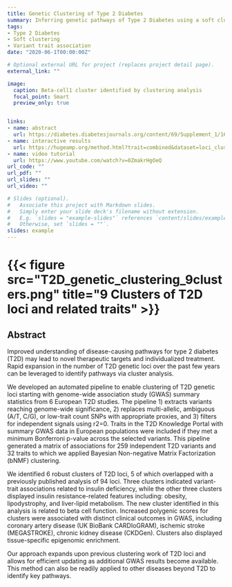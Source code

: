 ```yaml
---
title: Genetic Clustering of Type 2 Diabetes
summary: Inferring genetic pathways of Type 2 Diabetes using a soft clustering approach 
tags:
- Type 2 Diabetes
- Soft clustering
- Variant trait association
date: "2020-06-1T00:00:00Z"

# Optional external URL for project (replaces project detail page).
external_link: ""

image:
  caption: Beta-cell1 cluster identified by clustering analysis
  focal_point: Smart
  preview_only: true


links:
- name: abstract
  url: https://diabetes.diabetesjournals.org/content/69/Supplement_1/1644-P
- name: interactive results
  url: https://hugeamp.org/method.html?trait=combined&dataset=loci_clustering
- name: video tutorial
  url: https://www.youtube.com/watch?v=0ZmakrHgOeQ
url_code: ""
url_pdf: ""
url_slides: ""
url_video: ""

# Slides (optional).
#   Associate this project with Markdown slides.
#   Simply enter your slide deck's filename without extension.
#   E.g. `slides = "example-slides"` references `content/slides/example-slides.md`.
#   Otherwise, set `slides = ""`.
slides: example
---
```

# {{< figure src="T2D_genetic_clustering_9clusters.png" title="9 Clusters of T2D loci and related traits" >}}

## Abstract


Improved understanding of disease-causing pathways for type 2 diabetes (T2D) may lead to novel therapeutic targets and individualized treatment. Rapid expansion in the number of T2D genetic loci over the past few years can be leveraged to identify pathways via cluster analysis.

We developed an automated pipeline to enable clustering of T2D genetic loci starting with genome-wide association study (GWAS) summary statistics from 6 European T2D studies. The pipeline 1) extracts variants reaching genome-wide significance, 2) replaces multi-allelic, ambiguous (A/T, C/G), or low-trait count SNPs with appropriate proxies, and 3) filters for independent signals using r2=0. Traits in the T2D Knowledge Portal with summary GWAS data in European populations were included if they met a minimum Bonferroni p-value across the selected variants. This pipeline generated a matrix of associations for 259 independent T2D variants and 32 traits to which we applied Bayesian Non-negative Matrix Factorization (bNMF) clustering.

We identified 6 robust clusters of T2D loci, 5 of which overlapped with a previously published analysis of 94 loci. Three clusters indicated variant-trait associations related to insulin deficiency, while the other three clusters displayed insulin resistance-related features including: obesity, lipodystrophy, and liver-lipid metabolism. The new cluster identified in this analysis is related to beta cell function. Increased polygenic scores for clusters were associated with distinct clinical outcomes in GWAS, including coronary artery disease (UK BioBank CARDIoGRAM), ischemic stroke (MEGASTROKE), chronic kidney disease (CKDGen). Clusters also displayed tissue-specific epigenomic enrichment.

Our approach expands upon previous clustering work of T2D loci and allows for efficient updating as additional GWAS results become available. This method can also be readily applied to other diseases beyond T2D to identify key pathways.

